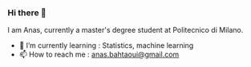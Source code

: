 ### Hi there 👋

I am Anas, currently a master's degree student at Politecnico di Milano.

- 🌱 I’m currently learning : Statistics, machine learning
- 📫 How to reach me : anas.bahtaoui@gmail.com

<!--
**Anas-Bahtaoui/Anas-Bahtaoui** is a ✨ _special_ ✨ repository because its `README.md` (this file) appears on your GitHub profile.

Here are some ideas to get you started:

- 🔭 I’m currently working on ...
- 🌱 I’m currently learning ...
- 👯 I’m looking to collaborate on ...
- 🤔 I’m looking for help with ...
- 💬 Ask me about ...
: ...
- 😄 Pronouns: ...
- ⚡ Fun fact: ...
-->
